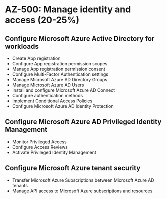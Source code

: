 # AZ-500: Manage identity and access (20-25%)

## Configure Microsoft Azure Active Directory for workloads

* Create App registration
* Configure App registration permission scopes
* Manage App registration permission consent
* Configure Multi-Factor Authentication settings
* Manage Microsoft Azure AD Directory Groups
* Manage Microsoft Azure AD Users
* Install and configure Microsoft Azure AD Connect
* Configure authentication methods
* Implement Conditional Access Policies
* Configure Microsoft Azure AD Identity Protection

## Configure Microsoft Azure AD Privileged Identity Management

* Monitor Privileged Access
* Configure Access Reviews
* Activate Privileged Identity Management

## Configure Microsoft Azure tenant security

* Transfer Microsoft Azure Subscriptions between Microsoft Azure AD tenants
* Manage API access to Microsoft Azure subscriptions and resources